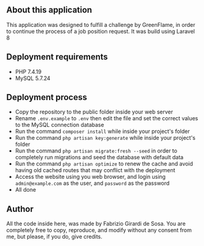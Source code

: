 ## About this application

This application was designed to fulfill a challenge by GreenFlame, in order to continue the process of a job position request. It was build using Laravel 8


## Deployment requirements

- PHP 7.4.19
- MySQL 5.7.24


## Deployment process

- Copy the repository to the public folder inside your web server
- Rename `.env.example` to `.env` then edit the file and set the correct values to the MySQL connection database
- Run the command `composer install` while inside your project's folder
- Run the command `php artisan key:generate` while inside your project's folder
- Run the command `php artisan migrate:fresh --seed` in order to completely run migrations and seed the database with default data
- Run the command `php artisan optimize` to renew the cache and avoid having old cached routes that may conflict with the deployment
- Access the website using you web browser, and login using `admin@example.com` as the user, and `password` as the password
- All done


## Author

All the code inside here, was made by Fabrizio Girardi de Sosa. You are completely free to copy, reproduce, and modify without any consent from me, but please, if you do, give credits.
